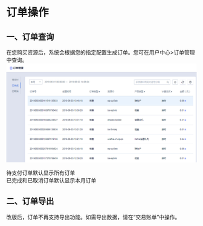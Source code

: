 

# 订单操作

## 一、订单查询

在您购买资源后，系统会根据您的指定配置生成订单。您可在用户中心\>订单管理中查询。
![image](/images/20190603140618.png)

待支付订单默认显示所有订单  
已完成和已取消订单默认显示本月订单

## 二、订单导出

改版后，订单不再支持导出功能。如需导出数据，请在“交易账单”中操作。
